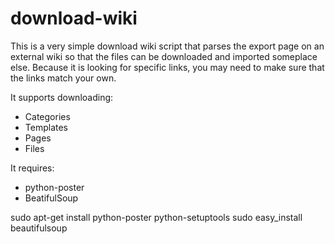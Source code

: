 download-wiki
=============

This is a very simple download wiki script that parses the export page on an external wiki so that the files can be downloaded and imported someplace else.
Because it is looking for specific links, you may need to make sure that the links match your own.

It supports downloading:
- Categories
- Templates
- Pages
- Files

It requires:
- python-poster
- BeatifulSoup

sudo apt-get install python-poster python-setuptools
sudo easy_install beautifulsoup

